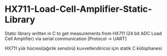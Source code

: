 # HX711-Load-Cell-Amplifier-Static-Library

Static library written in C to get measurements from HX711 (24 bit ADC Load Cell Amplifier) via serial communication [Protocol -> UART]

HX711 yük hücresi(ağırlık sensörü) kuvvetlendiricisi için statik C kütüphanesi 
